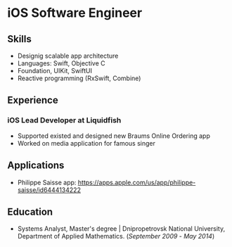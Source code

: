 # iOS Software Engineer

## Skills
- Designig scalable app architecture
- Languages: Swift, Objective C
- Foundation, UIKit, SwiftUI
- Reactive programming (RxSwift, Combine)

## Experience

### iOS Lead Developer at Liquidfish
- Supported existed and designed new Braums Online Ordering app
- Worked on media application for famous singer

## Applications
- Philippe Saisse app: https://apps.apple.com/us/app/philippe-saisse/id6444134222

## Education
- Systems Analyst, Master's degree | Dnipropetrovsk National University, Department of Applied Mathematics. (_September 2009_ - _May 2014_)
